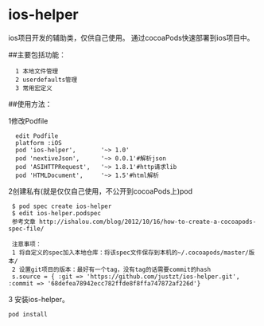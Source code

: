ios-helper
===========

ios项目开发的辅助类，仅供自己使用。
通过cocoaPods快速部署到ios项目中。

##主要包括功能：

      1 本地文件管理
      2 userdefaults管理
      3 常用宏定义

##使用方法：

1修改Podfile

      edit Podfile
      platform :iOS
      pod 'ios-helper',       '~> 1.0'
      pod 'nextiveJson',      '~> 0.0.1'#解析json
      pod 'ASIHTTPRequest',   '~> 1.8.1'#http请求lib
      pod 'HTMLDocument',     '~> 1.5'#html解析
      
2创建私有(就是仅仅自己使用，不公开到cocoaPods上)pod 

     $ pod spec create ios-helper
     $ edit ios-helper.podspec 
     参考文章 http://ishalou.com/blog/2012/10/16/how-to-create-a-cocoapods-spec-file/
     
     注意事项：
     1 将自定义的spec加入本地仓库：将该spec文件保存到本机的~/.cocoapods/master/版本/
     2 设置git项目的版本：最好有一个tag，没有tag的话需要commit的hash
     s.source = { :git => 'https://github.com/justzt/ios-helper.git', :commit => '68defea78942ecc782ffde8f8ffa747872af226d'}      
      
3 安装ios-helper。

    pod install
    
